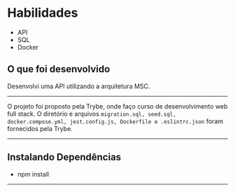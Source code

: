 # Habilidades

- API
- SQL 
- Docker

 ## O que foi desenvolvido

  Desenvolvi uma API utilizando a arquitetura MSC.

 ---
O projeto foi proposto pela Trybe, onde faço curso de desenvolvimento web full stack.
O diretório e arquivos `migration.sql, seed.sql, docker.compose.yml, jest.config.js, Dockerfile e .eslintrc.json` foram fornecidos pela Trybe.

---
## Instalando Dependências

- npm install

---


